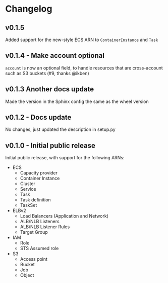 # Changelog

## v0.1.5
Added support for the new-style ECS ARN to `ContainerInstance` and `Task`

## v0.1.4 - Make account optional
`account` is now an optional field, to handle resources that are cross-account such as S3 buckets (#9, thanks @ikben)

## v0.1.3 Another docs update
Made the version in the Sphinx config the same as the wheel version

## v0.1.2 - Docs update
No changes, just updated the description in setup.py

## v0.1.0 - Initial public release
Initial public release, with support for the following ARNs:

- ECS
  - Capacity provider
  - Container Instance
  - Cluster
  - Service
  - Task
  - Task definition
  - TaskSet
- ELBv2
  - Load Balancers (Application and Network)
  - ALB/NLB Listeners
  - ALB/NLB Listener Rules
  - Target Group
- IAM
  - Role
  - STS Assumed role
- S3
  - Access point
  - Bucket
  - Job
  - Object
